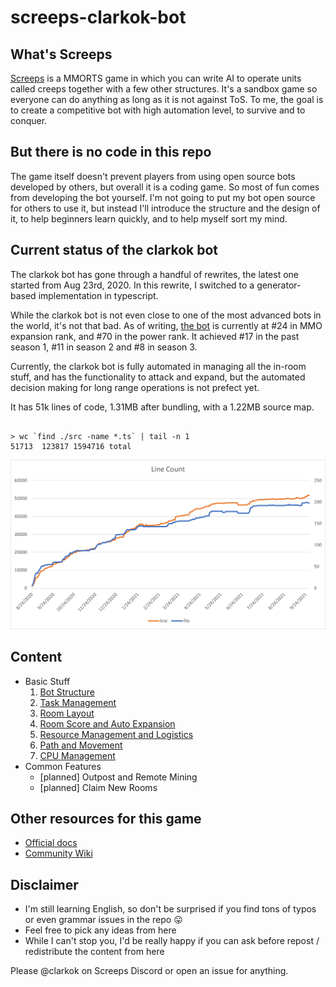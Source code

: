# screeps-clarkok-bot

## What's Screeps

[Screeps](https://screeps.com) is a MMORTS game in which you can write AI to operate units called creeps together with a
few other structures. It's a sandbox game so everyone can do anything as long as it is not against ToS. To me, the goal
is to create a competitive bot with high automation level, to survive and to conquer.

## But there is no code in this repo

The game itself doesn't prevent players from using open source bots developed by others, but overall it is a
coding game. So most of fun comes from developing the bot yourself. I'm not going to put my bot open source for others to
use it, but instead I'll introduce the structure and the design of it, to help beginners learn quickly, and to help
myself sort my mind.

## Current status of the clarkok bot

The clarkok bot has gone through a handful of rewrites, the latest one started from Aug 23rd, 2020. In this rewrite, I switched to a generator-based implementation in typescript.

While the clarkok bot is not even close to one of the most advanced bots in the world, it's not that bad. As of writing,
[the bot](https://screeps.com/a/#!/profile/clarkok) is currently at #24 in MMO expansion rank, and #70 in the power
rank. It achieved #17 in the past season 1, #11 in season 2 and #8 in season 3.

Currently, the clarkok bot is fully automated in managing all the in-room stuff, and has the functionality to attack and
expand, but the automated decision making for long range operations is not prefect yet.

It has 51k lines of code, 1.31MB after bundling, with a 1.22MB source map.

```

> wc `find ./src -name *.ts` | tail -n 1
51713  123817 1594716 total

```

![line count](https://github.com/clarkok/screeps-clarkok-bot/blob/master/image/line-count.png)

## Content

  * Basic Stuff
    1. [Bot Structure](01-bot-structure.md)
    2. [Task Management](02-task-management.md)
    3. [Room Layout](03-room-layout.md)
    4. [Room Score and Auto Expansion](04-room-score-and-auto-expansion.md)
    5. [Resource Management and Logistics](05-resource-management-and-logistics.md)
    6. [Path and Movement](06-path-and-movement.md)
    7. [CPU Management](07-cpu-management.md)
  * Common Features
    - [planned] Outpost and Remote Mining
    - [planned] Claim New Rooms

## Other resources for this game

 * [Official docs](https://docs.screeps.com/)
 * [Community Wiki](https://wiki.screepspl.us/)

## Disclaimer

 * I'm still learning English, so don't be surprised if you find tons of typos or even grammar issues in the repo 😛
 * Feel free to pick any ideas from here
 * While I can't stop you, I'd be really happy if you can ask before repost / redistribute the content from here
 
Please @clarkok on Screeps Discord or open an issue for anything.
